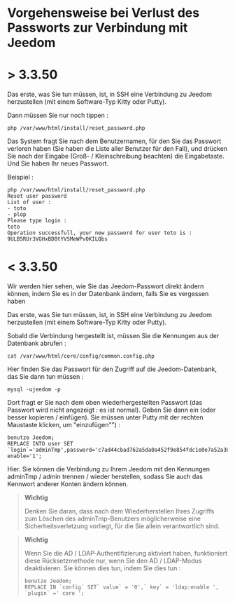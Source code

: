 # Vorgehensweise bei Verlust des Passworts zur Verbindung mit Jeedom

# > 3.3.50

Das erste, was Sie tun müssen, ist, in SSH eine Verbindung zu Jeedom herzustellen (mit einem Software-Typ Kitty oder Putty).

Dann müssen Sie nur noch tippen :

````
php /var/www/html/install/reset_password.php
````

Das System fragt Sie nach dem Benutzernamen, für den Sie das Passwort verloren haben (Sie haben die Liste aller Benutzer für den Fall), und drücken Sie nach der Eingabe (Groß- / Kleinschreibung beachten) die Eingabetaste. Und Sie haben Ihr neues Passwort.

Beispiel :

````
php /var/www/html/install/reset_password.php
Reset user password
List of user :
- toto
- plop
Please type login :
toto
Operation successfull, your new password for user toto is : 9ULB5RUr3VGHxBD8tYVSMeWPvOKILQbs
````

# < 3.3.50

Wir werden hier sehen, wie Sie das Jeedom-Passwort direkt ändern können, indem Sie es in der Datenbank ändern, falls Sie es vergessen haben

Das erste, was Sie tun müssen, ist, in SSH eine Verbindung zu Jeedom herzustellen (mit einem Software-Typ Kitty oder Putty).

Sobald die Verbindung hergestellt ist, müssen Sie die Kennungen aus der Datenbank abrufen :

````
cat /var/www/html/core/config/common.config.php
````

Hier finden Sie das Passwort für den Zugriff auf die Jeedom-Datenbank, das Sie dann tun müssen :

````
mysql -ujeedom -p
````

Dort fragt er Sie nach dem oben wiederhergestellten Passwort (das Passwort wird nicht angezeigt : es ist normal). Geben Sie dann ein (oder besser kopieren / einfügen). Sie müssen unter Putty mit der rechten Maustaste klicken, um "einzufügen"") :

````
benutze Jeedom;
REPLACE INTO user SET `login`='adminTmp',password='c7ad44cbad762a5da0a452f9e854fdc1e0e7a52a38015f23f3eab1d80b931dd472634dfac71cd34ebc35d16ab7fb8a90c81f975113d6c7538dc69dd8de9077ec',profils='admin', enable='1';
````

Hier. Sie können die Verbindung zu Ihrem Jeedom mit den Kennungen adminTmp / admin trennen / wieder herstellen, sodass Sie auch das Kennwort anderer Konten ändern können.

>**Wichtig**
>
>Denken Sie daran, dass nach dem Wiederherstellen Ihres Zugriffs zum Löschen des adminTmp-Benutzers möglicherweise eine Sicherheitsverletzung vorliegt, für die Sie allein verantwortlich sind.

>**Wichtig**
>
> Wenn Sie die AD / LDAP-Authentifizierung aktiviert haben, funktioniert diese Rücksetzmethode nur, wenn Sie den AD / LDAP-Modus deaktivieren. Sie können dies tun, indem Sie dies tun :
>````
>benutze Jeedom;
>REPLACE IN `config` SET` value` = '0',` key` = 'ldap:enable ', `plugin` =' core ';
>````
